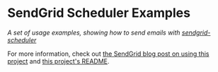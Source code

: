 # SendGrid Scheduler Examples
_A set of usage examples, showing how to send emails with [sendgrid-scheduler](https://github.com/nquinlan/sendgrid-scheduler/tree/master)_

For more information, check out [the SendGrid blog post on using this project](http://sendgrid.com/blog/schedule-email-sendgrid-iron-io/) and [this project's README](https://github.com/nquinlan/sendgrid-scheduler).
